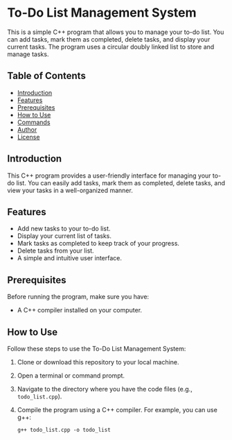 # To-Do List Management System

This is a simple C++ program that allows you to manage your to-do list. You can add tasks, mark them as completed, delete tasks, and display your current tasks. The program uses a circular doubly linked list to store and manage tasks.

## Table of Contents

- [Introduction](#introduction)
- [Features](#features)
- [Prerequisites](#prerequisites)
- [How to Use](#how-to-use)
- [Commands](#commands)
- [Author](#author)
- [License](#license)

## Introduction

This C++ program provides a user-friendly interface for managing your to-do list. You can easily add tasks, mark them as completed, delete tasks, and view your tasks in a well-organized manner.

## Features

- Add new tasks to your to-do list.
- Display your current list of tasks.
- Mark tasks as completed to keep track of your progress.
- Delete tasks from your list.
- A simple and intuitive user interface.

## Prerequisites

Before running the program, make sure you have:

- A C++ compiler installed on your computer.

## How to Use

Follow these steps to use the To-Do List Management System:

1. Clone or download this repository to your local machine.

2. Open a terminal or command prompt.

3. Navigate to the directory where you have the code files (e.g., `todo_list.cpp`).

4. Compile the program using a C++ compiler. For example, you can use g++:

   ```shell
   g++ todo_list.cpp -o todo_list
